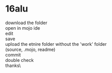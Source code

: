 # 16alu
download the folder\
open in mojo ide\
edit\
save\
upload the etnire folder without the 'work' folder\
(source, .mojo, readme)\
commit\
double check\
thanks\
